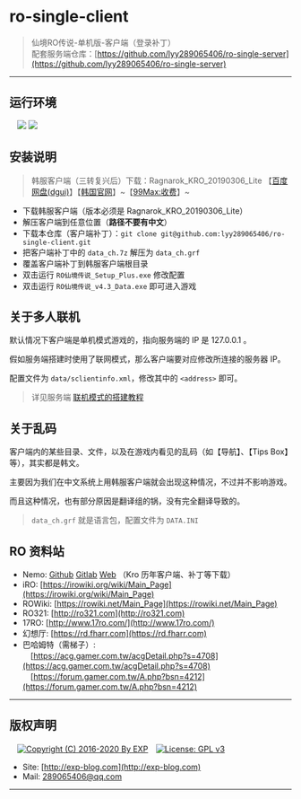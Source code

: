 ﻿# ro-single-client

> 仙境RO传说-单机版-客户端（登录补丁）
<br/>配套服务端仓库：[https://github.com/lyy289065406/ro-single-server](https://github.com/lyy289065406/ro-single-server)

------

## 运行环境

　![](https://img.shields.io/badge/Platform-Windows%207%2f8%2f10%20x64-brightgreen.svg) ![](https://img.shields.io/badge/Platform-Windows%20Server%202003%2f2012%20x64-brightgreen.svg) 


## 安装说明

> 韩服客户端（三转复兴后）下载：Ragnarok_KRO_20190306_Lite 【[百度网盘(dgui)](https://pan.baidu.com/s/1vrh-9wE29tfZvDiS10wkxw)】【[韩国官网](http://ro.gnjoy.com/pds/down/)】~【[99Max:收费](http://www.99max.me/thread-485-1-1.html)】~

- 下载韩服客户端（版本必须是 Ragnarok_KRO_20190306_Lite）
- 解压客户端到任意位置（<b>路径不要有中文</b>）
- 下载本仓库（客户端补丁）：`git clone git@github.com:lyy289065406/ro-single-client.git`
- 把客户端补丁中的 `data_ch.7z` 解压为 `data_ch.grf`
- 覆盖客户端补丁到韩服客户端根目录
- 双击运行 `RO仙境传说_Setup_Plus.exe` 修改配置
- 双击运行 `RO仙境传说_v4.3_Data.exe` 即可进入游戏


## 关于多人联机

默认情况下客户端是单机模式游戏的，指向服务端的 IP 是 127.0.0.1 。

假如服务端搭建时使用了联网模式，那么客户端要对应修改所连接的服务器 IP。

配置文件为 `data/sclientinfo.xml`，修改其中的 `<address>` 即可。

> 详见服务端 [联机模式的搭建教程](https://github.com/lyy289065406/ro-single-server#0x06-%E6%80%8E%E6%A0%B7%E6%90%AD%E5%BB%BA%E8%81%94%E6%9C%BA%E6%9C%8D%E5%8A%A1%E5%99%A8)


## 关于乱码

客户端内的某些目录、文件，以及在游戏内看见的乱码（如【导航】、【Tips Box】等），其实都是韩文。

主要因为我们在中文系统上用韩服客户端就会出现这种情况，不过并不影响游戏。

而且这种情况，也有部分原因是翻译组的锅，没有完全翻译导致的。

> `data_ch.grf` 就是语言包，配置文件为 `DATA.INI`


## RO 资料站

- Nemo: [Github](https://github.com/Neo-Mind/NEMO) [Gitlab](https://gitlab.com/4144/Nemo) [Web](http://nemo.herc.ws/) （Kro 历年客户端、补丁等下载）
- iRO: [https://irowiki.org/wiki/Main_Page](https://irowiki.org/wiki/Main_Page)
- ROWiki: [https://rowiki.net/Main_Page](https://rowiki.net/Main_Page)
- RO321: [http://ro321.com](http://ro321.com)
- 17RO: [http://www.17ro.com/](http://www.17ro.com/)
- 幻想厅: [https://rd.fharr.com](https://rd.fharr.com)
- 巴哈姆特（需梯子）: 
<br/>　[https://acg.gamer.com.tw/acgDetail.php?s=4708](https://acg.gamer.com.tw/acgDetail.php?s=4708)
<br/>　[https://forum.gamer.com.tw/A.php?bsn=4212](https://forum.gamer.com.tw/A.php?bsn=4212)


------
## 版权声明

　[![Copyright (C) 2016-2020 By EXP](https://img.shields.io/badge/Copyright%20(C)-2016~2019%20By%20EXP-blue.svg)](http://exp-blog.com)　[![License: GPL v3](https://img.shields.io/badge/License-GPL%20v3-blue.svg)](https://www.gnu.org/licenses/gpl-3.0)
  

- Site: [http://exp-blog.com](http://exp-blog.com) 
- Mail: <a href="mailto:289065406@qq.com?subject=[EXP's Github]%20Your%20Question%20（请写下您的疑问）&amp;body=What%20can%20I%20help%20you?%20（需要我提供什么帮助吗？）">289065406@qq.com</a>


------
